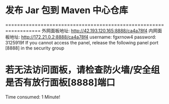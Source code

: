 # 发布 Jar 包到 Maven 中心仓库

==================================================================
外网面板地址: http://42.193.120.165:8888/ca4a78f4
内网面板地址: http://172.21.0.2:8888/ca4a78f4
username: fgxrnow4
password: 3125919f
If you cannot access the panel,
release the following panel port [8888] in the security group

若无法访问面板，请检查防火墙/安全组是否有放行面板[8888]端口
==================================================================
Time consumed: 1 Minute!

